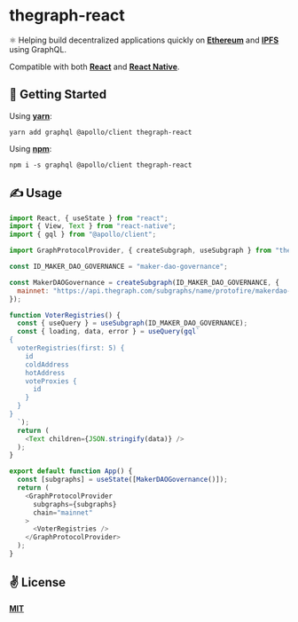 # thegraph-react
⚛️  Helping build decentralized applications quickly on [**Ethereum**](https://ethereum.org/en/) and [**IPFS**](https://ipfs.io/) using GraphQL.

Compatible with both [**React**](https://reactjs.org) and [**React Native**](https://reactnative.dev).

## 🚀 Getting Started

Using [**yarn**](https://yarnpkg.com):

```
yarn add graphql @apollo/client thegraph-react
```

Using [**npm**](https://npmjs.com):

```
npm i -s graphql @apollo/client thegraph-react
```

## ✍️ Usage

```javascript
import React, { useState } from "react";
import { View, Text } from "react-native";
import { gql } from "@apollo/client";

import GraphProtocolProvider, { createSubgraph, useSubgraph } from "thegraph-react";

const ID_MAKER_DAO_GOVERNANCE = "maker-dao-governance";

const MakerDAOGovernance = createSubgraph(ID_MAKER_DAO_GOVERNANCE, {
  mainnet: "https://api.thegraph.com/subgraphs/name/protofire/makerdao-governance"
});

function VoterRegistries() {
  const { useQuery } = useSubgraph(ID_MAKER_DAO_GOVERNANCE);
  const { loading, data, error } = useQuery(gql`
{
  voterRegistries(first: 5) {
    id
    coldAddress
    hotAddress
    voteProxies {
      id
    }
  }
}
  `);
  return (
    <Text children={JSON.stringify(data)} />
  );
}

export default function App() {
  const [subgraphs] = useState([MakerDAOGovernance()]);
  return (
    <GraphProtocolProvider
      subgraphs={subgraphs}
      chain="mainnet"
    >
      <VoterRegistries />
    </GraphProtocolProvider>
  );
}
```

## ✌️ License
[**MIT**](./LICENSE)
